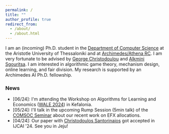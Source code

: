 ```yaml
---
permalink: /
title: ""
author_profile: true
redirect_from: 
  - /about/
  - /about.html
---
```


I am an (incoming) Ph.D. student in the [Department of Computer Science](https://www.csd.auth.gr/en/) at the Aristotle University of Thessaloniki and at [Archimedes/Athena RC](https://archimedesai.gr/en/). I am very fortunate to be advised by [George Christodoulou](https://sites.google.com/view/gchristo) and [Alkmini Sgouritsa](https://sites.google.com/site/alkminisgouritsa). I am interested in algorithmic game theory, mechanism design, online learning, and fair division. My research is supported by an Archimedes AI Ph.D. fellowship. 


### News 

* \[06/24\]: I'm attending the Workshop on Algorithms for Learning and Economics ([WALE 2024](https://wale.gr/2024/)) in Kefalonia.
* \[05/24\]: I'll talk in the upcoming Rump Session (5min talk) of the [COMSOC Seminar](https://www.comsocseminar.org/) about our recent work on EFX allocations.
* \[04/24\]: Our paper with [Christodoulos Santorinaios](https://santorinaios.github.io/) got accepted in IJCAI '24. See you in Jeju!
